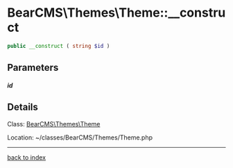 # BearCMS\Themes\Theme::__construct

```php
public __construct ( string $id )
```

## Parameters

##### id

## Details

Class: [BearCMS\Themes\Theme](bearcms.themes.theme.class.md)

Location: ~/classes/BearCMS/Themes/Theme.php

---

[back to index](index.md)

